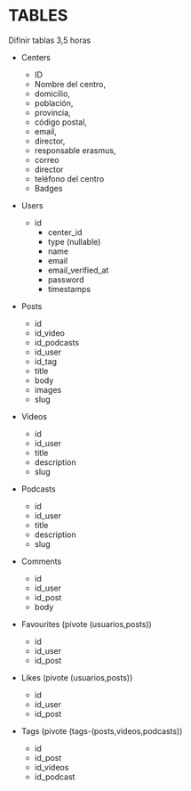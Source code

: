 # TABLES
Difinir tablas 3,5 horas
* Centers
    * ID 
    * Nombre del centro, 
    * domicilio, 
    * población, 
    * provincia,
    * código postal, 
    * email, 
    * director, 
    * responsable erasmus, 
    * correo 
    * director 
    * teléfono del centro
    * Badges

* Users
  * id
    * center_id
    * type (nullable)
    * name
    * email
    * email_verified_at
    * password
    * timestamps

* Posts
   * id
   * id_video
   * id_podcasts
   * id_user
   * id_tag
   * title
   * body
   * images
   * slug


* Videos
    * id
    * id_user
    * title
    * description
    * slug

* Podcasts
    * id
    * id_user
    * title
    * description
    * slug

* Comments
    * id
    * id_user
    * id_post
    * body

* Favourites (pivote (usuarios,posts))
    * id
    * id_user
    * id_post

* Likes (pivote (usuarios,posts))
    * id
    * id_user
    * id_post

* Tags (pivote (tags-(posts,videos,podcasts))
    * id
    * id_post
    * id_videos
    * id_podcast
    

    



































